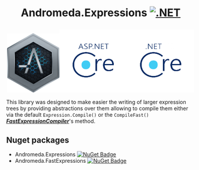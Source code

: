 # <p align="center"> Andromeda.Expressions [![.NET](https://github.com/thenameless314159/Andromeda.Expressions/actions/workflows/ci.yml/badge.svg)](https://github.com/thenameless314159/Andromeda.Expressions/actions/workflows/ci.yml) </p>

<div style="text-align:center"><p align="center"><img src="https://raw.githubusercontent.com/thenameless314159/Andromeda.ServiceRegistration/master/andromeda_icon2.png?token=AFMTCCLAUUAALOP5UR4TWWC6JQ6Y6" width="140" height="158"><img src="https://raw.githubusercontent.com/thenameless314159/Andromeda.ServiceRegistration/master/ASP.NET-Core-Logo_2colors_Square_RGB.png?token=AFMTCCNPNVM6MBG7AF6E75K6JQTHI" width="180" height="168"><img src="https://raw.githubusercontent.com/thenameless314159/Andromeda.ServiceRegistration/master/NET-Core-Logo_2colors_Square_RGB.png?token=AFMTCCNORD45RRHKSS456HK6JQTJU" width="180" height="168"></p></div>

This library was designed to make easier the writing of larger expression trees by providing abstractions over them allowing to compile them either via the default ```Expression.Compile()``` or the ```CompileFast()```  [***FastExpressionCompiler***](https://github.com/dadhi/FastExpressionCompiler)'s method.

## Nuget packages

- Andromeda.Expressions [![NuGet Badge](https://buildstats.info/nuget/Andromeda.Expressions)](https://www.nuget.org/packages/Andromeda.Expressions/)
- Andromeda.FastExpressions [![NuGet Badge](https://buildstats.info/nuget/Andromeda.FastExpressions)](https://www.nuget.org/packages/Andromeda.FastExpressions/)